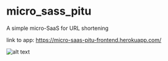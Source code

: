 # micro_sass_pitu
A simple micro-SaaS for URL shortening

link to app:   https://micro-saas-pitu-frontend.herokuapp.com/

![alt text](https://github.com/sandrocarvalho10/micro_saas_pitu/blob/main/frontend/src/assets/imgReadme.png?raw=true)
